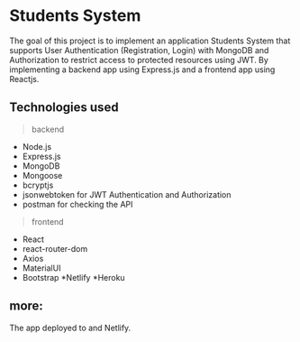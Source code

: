 # Students System
The goal of this project is to implement an application Students System that supports User Authentication (Registration, Login) with MongoDB and Authorization to restrict access to protected resources using JWT. 
By implementing a backend app using Express.js and a frontend app using Reactjs.

## Technologies used
>backend
* Node.js
* Express.js
* MongoDB
* Mongoose
* bcryptjs
* jsonwebtoken for JWT Authentication and Authorization 
* postman for checking the API
>frontend
* React
* react-router-dom
* Axios
* MaterialUI
* Bootstrap
*Netlify
*Heroku
## more:
The app deployed to  and Netlify.
